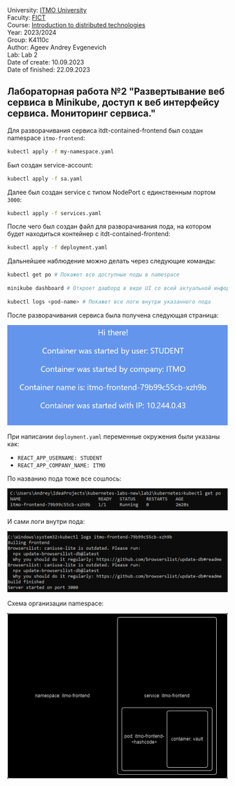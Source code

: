 University: [ITMO University](https://itmo.ru/ru/)\
Faculty: [FICT](https://fict.itmo.ru)\
Course: [Introduction to distributed technologies](https://github.com/itmo-ict-faculty/introduction-to-distributed-technologies)\
Year: 2023/2024\
Group: K4110c\
Author: Ageev Andrey Evgenevich\
Lab: Lab 2\
Date of create: 10.09.2023\
Date of finished: 22.09.2023
## Лабораторная работа №2 "Развертывание веб сервиса в Minikube, доступ к веб интерфейсу сервиса. Мониторинг сервиса."

Для разворачивания сервиса itdt-contained-frontend был создан namespace ```itmo-frontend```:

```bash 
kubectl apply -f my-namespace.yaml
```

Был создан service-account:

```bash 
kubectl apply -f sa.yaml
```

Далее был создан service с типом NodePort с единственным портом ```3000```:

```bash 
kubectl apply -f services.yaml
```

После чего был создан файл для разворачивания пода, на котором будет находиться контейнер с itdt-contained-frontend:

```bash 
kubectl apply -f deployment.yaml
```

Дальнейшее наблюдение можно делать через следующие команды:

```bash 
kubectl get po # Покажет все доступные поды в namespace
```

```bash 
minikube dashboard # Откроет дашборд в виде UI со всей актуальной информации по каждому namespace
```

```bash 
kubectl logs <pod-name> # Покажет все логи внутри указанного пода
```

После разворачивания сервиса была получена следующая страница:

![Стартовая страница](res/lab2.png)

При написании ```deployment.yaml``` переменные окружения были указаны как:
* ```REACT_APP_USERNAME: STUDENT```
* ```REACT_APP_COMPANY_NAME: ITMO```

По названию пода тоже все сошлось:

![Под](res/lab2_cli.png)

И сами логи внутри пода:

![Логи внутри пода](res/lab2_logs.png)

Схема организации namespace:

![Диаграмма](res/lab2_d.png)